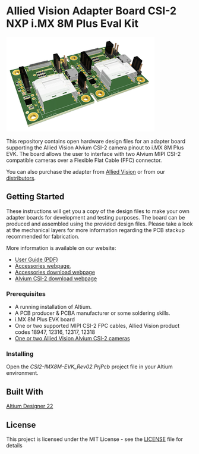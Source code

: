 # Allied Vision Adapter Board CSI-2 NXP i.MX 8M Plus Eval Kit

![IMX8M-EVK Plus adapter board](/Images/imx8m-evk-adapter-board.png)


This repository contains open hardware design files for an adapter board supporting the Allied Vision Alvium CSI-2 camera pinout to i.MX 8M Plus EVK. The board allows the user to interface with two Alvium MIPI CSI-2 compatible cameras over a Flexible Flat Cable (FFC) connector.

You can also purchase the adapter from [Allied Vision](https://www.alliedvision.com/en/products/accessories/interface-connections/#!?cameraInterfacefilter=10) or from our [distributors](https://www.alliedvision.com/en/avt-locations/avt-distributors/).

## Getting Started

These instructions will get you a copy of the design files to make your own adapter boards for development and testing purposes. 
The board can be produced and assembled using the provided design files. Please take a look at the mechanical layers for more information regarding the PCB stackup recommended for fabrication. 

More information is available on our website:

* [User Guide (PDF)](https://cdn.alliedvision.com/fileadmin/content/documents/products/accessories/embedded/user-guide/NXP-i.MX-8M-Plus_Adapter-Board.pdf)
* [Accessories webpage](https://www.alliedvision.com/en/products/accessories/interface-connections/#!?cameraInterfacefilter=10), 
* [Accessories download webpage](https://www.alliedvision.com/en/support/accessory-documentation/)
* [Alvium CSI-2 download webpage](https://www.alliedvision.com/en/support/technical-documentation/alvium-csi-2-documentation/) 

### Prerequisites

* A running installation of Altium.
* A PCB producer & PCBA manufacturer or some soldering skills.
* i.MX 8M Plus EVK board
* One or two supported MIPI CSI-2 FPC cables, Allied Vision product codes
 18947, 12316, 12317, 12318 
* [One or two Allied Vision Alvium CSI-2 cameras](https://www.alliedvision.com/en/products/embedded-vision-cameras.html)

### Installing

Open the *CSI2-IMX8M-EVK_Rev02.PrjPcb* project file in your Altium environment.

## Built With

[Altium Designer 22](https://www.altium.com/altium-designer/de)
 
## License

This project is licensed under the MIT License - see the [LICENSE](LICENSE) file for details

